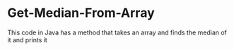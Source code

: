 # Get-Median-From-Array
This code in Java has a method that takes an array and finds the median of it and prints it
